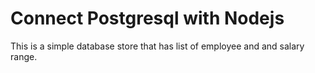 # Connect Postgresql with Nodejs

This is a simple database store that has list of employee and and salary range.
